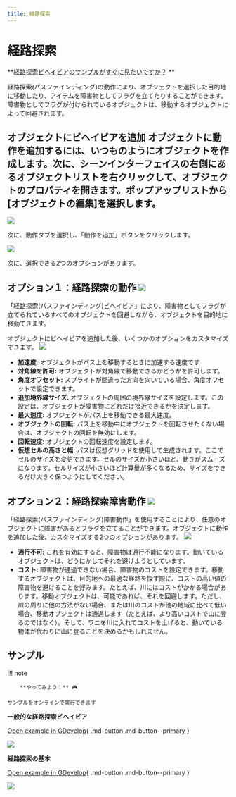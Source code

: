 ```yaml
---
title: 経路探索
---
```

# 経路探索

**[経路探索ビヘイビアのサンプルがすぐに見たいですか？](#Examples) **

経路探索(パスファインディング)の動作により、オブジェクトを選択した目的地に移動したり、アイテムを障害物としてフラグを立てたりすることができます。障害物としてフラグが付けられているオブジェクトは、移動するオブジェクトによって回避されます。

## オブジェクトにビヘイビアを追加 オブジェクトに動作を追加するには、いつものようにオブジェクトを作成します。次に、シーンインターフェイスの右側にあるオブジェクトリストを右クリックして、オブジェクトのプロパティを開きます。ポップアップリストから\[オブジェクトの編集\]を選択します。

![](/gdevelop5/editplayerobject.jpg)

次に、動作タブを選択し、「動作を追加」ボタンをクリックします。

![](/gdevelop5/behaviors-tab.png)

次に、選択できる2つのオプションがあります。

## オプション１：経路探索の動作 ![](/gdevelop5/behaviors/pathfinding-behavior-inlist.png)

「経路探索(パスファインディング)ビヘイビア」により、障害物としてフラグが立てられているすべてのオブジェクトを回避しながら、オブジェクトを目的地に移動できます。

オブジェクトにビヘイビアを追加した後、いくつかのオプションをカスタマイズできます。 ![](/gdevelop5/behaviors/pathafindin-behavior-options.png)

- **加速度:** オブジェクトがパス上を移動するときに加速する速度です
- **対角線を許可:** オブジェクトが対角線で移動できるかどうかを許可します。
- **角度オフセット:** スプライトが間違った方向を向いている場合、角度オフセットで設定できます。
- **追加境界線サイズ:** オブジェクトの周囲の境界線サイズを設定します。この設定は、オブジェクトが障害物にどれだけ接近できるかを決定します。
- **最大速度:** オブジェクトがパス上を移動できる最大速度。
- **オブジェクトの回転:** パス上を移動中にオブジェクトを回転させたくない場合は、オブジェクトの回転を無効にします。
- **回転速度:** オブジェクトの回転速度を設定します。
- **仮想セルの高さと幅:** パスは仮想グリッドを使用して生成されます。ここでセルのサイズを変更できます。セルのサイズが小さいほど、動きがスムーズになります。セルサイズが小さいほど計算量が多くなるため、サイズをできるだけ大きく保つようにしてください。

## オプション２：経路探索障害動作 ![](/gdevelop5/behaviors/pathfinding-obstacle-inlist.png)

「経路探索(パスファインディング)障害動作」を使用することにより、任意のオブジェクトに障害があるとフラグを立てることができます。オブジェクトに動作を追加した後、カスタマイズする2つのオプションがあります。 ![](/gdevelop5/behaviors/pathfinding-obstacle-options.png)

- **通行不可:** これを有効にすると、障害物は通行不能になります。動いているオブジェクトは、どうにかしてそれを避けようとしています。
- **コスト:** 障害物が通過できない場合、障害物のコストを設定できます。移動するオブジェクトは、目的地への最適な経路を探す際に、コストの高い値の障害物を避けることを好みます。たとえば、川にはコストがかかる場合があります。移動オブジェクトは、可能であれば、それを回避します。ただし、川の周りに他の方法がない場合、または川のコストが他の地域に比べて低い場合、移動オブジェクトは通過します（たとえば、より高いコストで山に登るのではなく）。そして、ワニを川に入れてコストを上げると、動いている物体が代わりに山に登ることを決めるかもしれません。

## サンプル

!!! note

        **やってみよう！** 🎮

    サンプルをオンラインで実行できます

**一般的な経路探索ビヘイビア**

[Open example in GDevelop](https://editor.gdevelop.io/?project=example://pathfinding){ .md-button .md-button--primary }

[![](/gdevelop5/behaviors/pathfindinggeneral.png)](https://editor.gdevelop.io/?project=example://pathfinding)


**経路探索の基本**

[Open example in GDevelop](https://editor.gdevelop.io/?project=example://pathfinding-basics){ .md-button .md-button--primary }

[![](/gdevelop5/behaviors/pathfindingbasics.png)](https://editor.gdevelop.io/?project=example://pathfinding-basics)
